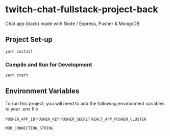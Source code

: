 # twitch-chat-fullstack-project-back

Chat app (back) made with Node / Express,  Pusher & MongoDB

## Project Set-up

```sh
yarn install
```

### Compile and Run for Development

```sh
yarn start
```

## Environment Variables

To run this project, you will need to add the following environment variables to your .env file

`PUSHER_APP_ID`
`PUSHER_KEY`
`PUSHER_SECRET`
`REACT_APP_PUSHER_CLUSTER`

`MDB_CONNECTION_STRING`
